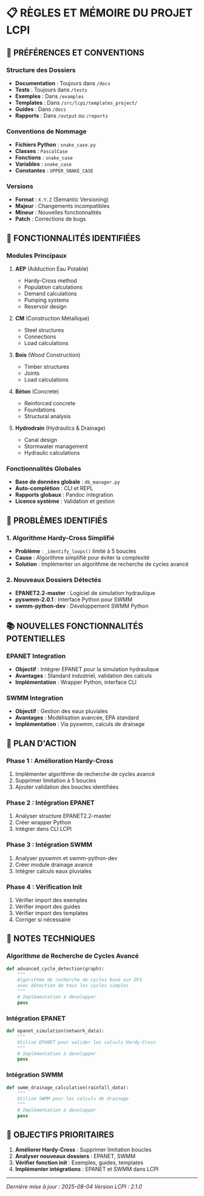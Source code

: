 # 📋 RÈGLES ET MÉMOIRE DU PROJET LCPI

## 🎯 **PRÉFÉRENCES ET CONVENTIONS**

### **Structure des Dossiers**
- **Documentation** : Toujours dans `/docs`
- **Tests** : Toujours dans `/tests`
- **Exemples** : Dans `/examples`
- **Templates** : Dans `/src/lcpi/templates_project/`
- **Guides** : Dans `/docs`
- **Rapports** : Dans `/output` ou `/reports`

### **Conventions de Nommage**
- **Fichiers Python** : `snake_case.py`
- **Classes** : `PascalCase`
- **Fonctions** : `snake_case`
- **Variables** : `snake_case`
- **Constantes** : `UPPER_SNAKE_CASE`

### **Versions**
- **Format** : `X.Y.Z` (Semantic Versioning)
- **Majeur** : Changements incompatibles
- **Mineur** : Nouvelles fonctionnalités
- **Patch** : Corrections de bugs

## 🔧 **FONCTIONNALITÉS IDENTIFIÉES**

### **Modules Principaux**
1. **AEP** (Adduction Eau Potable)
   - Hardy-Cross method
   - Population calculations
   - Demand calculations
   - Pumping systems
   - Reservoir design

2. **CM** (Construction Métallique)
   - Steel structures
   - Connections
   - Load calculations

3. **Bois** (Wood Construction)
   - Timber structures
   - Joints
   - Load calculations

4. **Béton** (Concrete)
   - Reinforced concrete
   - Foundations
   - Structural analysis

5. **Hydrodrain** (Hydraulics & Drainage)
   - Canal design
   - Stormwater management
   - Hydraulic calculations

### **Fonctionnalités Globales**
- **Base de données globale** : `db_manager.py`
- **Auto-complétion** : CLI et REPL
- **Rapports globaux** : Pandoc integration
- **Licence système** : Validation et gestion

## 🚨 **PROBLÈMES IDENTIFIÉS**

### **1. Algorithme Hardy-Cross Simplifié**
- **Problème** : `_identify_loops()` limité à 5 boucles
- **Cause** : Algorithme simplifié pour éviter la complexité
- **Solution** : Implémenter un algorithme de recherche de cycles avancé

### **2. Nouveaux Dossiers Détectés**
- **EPANET2.2-master** : Logiciel de simulation hydraulique
- **pyswmm-2.0.1** : Interface Python pour SWMM
- **swmm-python-dev** : Développement SWMM Python

## 📚 **NOUVELLES FONCTIONNALITÉS POTENTIELLES**

### **EPANET Integration**
- **Objectif** : Intégrer EPANET pour la simulation hydraulique
- **Avantages** : Standard industriel, validation des calculs
- **Implémentation** : Wrapper Python, interface CLI

### **SWMM Integration**
- **Objectif** : Gestion des eaux pluviales
- **Avantages** : Modélisation avancée, EPA standard
- **Implémentation** : Via pyswmm, calculs de drainage

## 🔄 **PLAN D'ACTION**

### **Phase 1 : Amélioration Hardy-Cross**
1. Implémenter algorithme de recherche de cycles avancé
2. Supprimer limitation à 5 boucles
3. Ajouter validation des boucles identifiées

### **Phase 2 : Intégration EPANET**
1. Analyser structure EPANET2.2-master
2. Créer wrapper Python
3. Intégrer dans CLI LCPI

### **Phase 3 : Intégration SWMM**
1. Analyser pyswmm et swmm-python-dev
2. Créer module drainage avancé
3. Intégrer calculs eaux pluviales

### **Phase 4 : Vérification Init**
1. Vérifier import des exemples
2. Vérifier import des guides
3. Vérifier import des templates
4. Corriger si nécessaire

## 📝 **NOTES TECHNIQUES**

### **Algorithme de Recherche de Cycles Avancé**
```python
def advanced_cycle_detection(graph):
    """
    Algorithme de recherche de cycles basé sur DFS
    avec détection de tous les cycles simples
    """
    # Implémentation à développer
    pass
```

### **Intégration EPANET**
```python
def epanet_simulation(network_data):
    """
    Utilise EPANET pour valider les calculs Hardy-Cross
    """
    # Implémentation à développer
    pass
```

### **Intégration SWMM**
```python
def swmm_drainage_calculation(rainfall_data):
    """
    Utilise SWMM pour les calculs de drainage
    """
    # Implémentation à développer
    pass
```

## 🎯 **OBJECTIFS PRIORITAIRES**

1. **Améliorer Hardy-Cross** : Supprimer limitation boucles
2. **Analyser nouveaux dossiers** : EPANET, SWMM
3. **Vérifier fonction init** : Exemples, guides, templates
4. **Implémenter intégrations** : EPANET et SWMM dans LCPI

---
*Dernière mise à jour : 2025-08-04*
*Version LCPI : 2.1.0* 